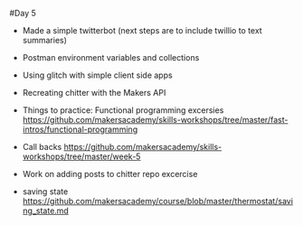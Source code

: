 #Day 5

- Made a simple twitterbot (next steps are to include twillio to text summaries)
- Postman environment variables and collections
- Using glitch with simple client side apps
- Recreating chitter with the Makers API


- Things to practice: 
Functional programming excersies
https://github.com/makersacademy/skills-workshops/tree/master/fast-intros/functional-programming

- Call backs
https://github.com/makersacademy/skills-workshops/tree/master/week-5

- Work on adding posts to chitter repo excercise

- saving state 
https://github.com/makersacademy/course/blob/master/thermostat/saving_state.md